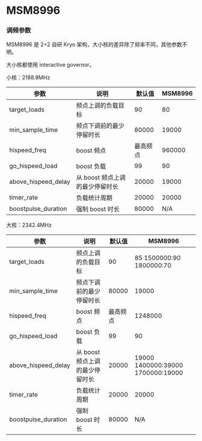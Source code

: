 MSM8996
========

### 调频参数

MSM8996 是 2+2 自研 Kryo 架构，大小核的差异除了频率不同，其他参数不明。

大小核都使用 interactive governor。

小核：2188.8MHz

| 参数          | 说明          | 默认值 | MSM8996 |
| ------------- | ------------- | ------ | ------- |
| target_loads  | 频点上调的负载目标      | 90     | 80      |
| min_sample_time | 频点下调前的最少停留时长 | 80000 | 19000 |
| hispeed_freq  | boost 频点 | 最高频点 | 960000 |
| go_hispeed_load | boost 负载 | 99 | 90 |
| above_hispeed_delay | 从 boost 频点上调的最少停留时长 | 20000 | 19000 |
| timer_rate | 负载统计周期 | 20000 | 20000 |
| boostpulse_duration | 强制 boost 时长 | 80000 | N/A |

大核：2342.4MHz

| 参数          | 说明          | 默认值 | MSM8996 |
| ------------- | ------------- | ------ | ------- |
| target_loads  | 频点上调的负载目标 | 90 | 85 1500000:90 1800000:70 |
| min_sample_time | 频点下调前的最少停留时长 | 80000 | 19000 |
| hispeed_freq  | boost 频点 | 最高频点 | 1248000 |
| go_hispeed_load | boost 负载 | 99 | 90 |
| above_hispeed_delay | 从 boost 频点上调的最少停留时长 | 20000 | 19000 1400000:39000 1700000:19000 |
| timer_rate | 负载统计周期 | 20000 | 20000 |
| boostpulse_duration | 强制 boost 时长 | 80000 | N/A |
